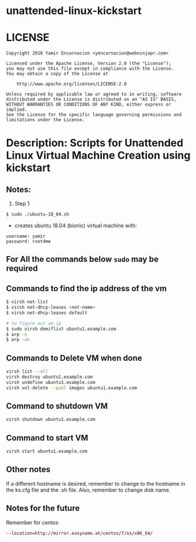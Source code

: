 unattended-linux-kickstart
=========================

# LICENSE
```
Copyright 2018 Yamir Encarnacion <yencarnacion@webninjapr.com>

Licensed under the Apache License, Version 2.0 (the "License");
you may not use this file except in compliance with the License.
You may obtain a copy of the License at

    http://www.apache.org/licenses/LICENSE-2.0

Unless required by applicable law or agreed to in writing, software
distributed under the License is distributed on an "AS IS" BASIS,
WITHOUT WARRANTIES OR CONDITIONS OF ANY KIND, either express or implied.
See the License for the specific language governing permissions and
limitations under the License.
```

# Description: Scripts for Unattended Linux Virtual Machine Creation using kickstart

## Notes:

1. Step 1
```sh
$ sudo ./ubuntu-18_04.sh
```
- creates ubuntu 18.04 (bionic) virtual machine with:
```
username: yamir
password: root4me
```
## For All the commands below `sudo` may be required

## Commands to find the ip address of the vm
```sh
$ virsh net-list
$ virsh net-dhcp-leases <net-name>
$ virsh net-dhcp-leases default

# to figure out vm ip
$ sudo virsh domiflist ubuntu1.example.com
$ arp -e 
$ arp -an
```

## Commands to Delete VM when done
```sh
virsh list --all
virsh destroy ubuntu1.example.com
virsh undefine ubuntu1.example.com
virsh vol-delete --pool images ubuntu1.example.com
```

## Command to shutdown VM
```sh
virsh shutdown ubuntu1.example.com
```

## Command to start VM
```sh
virsh start ubuntu1.example.com
```

## Other notes
If a different hostname is desired, remember to change to the
hostname in the ks.cfg file and the .sh file.  Also, remember 
to change disk name.

## Notes for the future
Remember for centos
```
--location=http://mirror.easyname.at/centos/7/os/x86_64/ 
```

